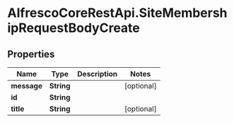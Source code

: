 # AlfrescoCoreRestApi.SiteMembershipRequestBodyCreate

## Properties
Name | Type | Description | Notes
------------ | ------------- | ------------- | -------------
**message** | **String** |  | [optional] 
**id** | **String** |  | 
**title** | **String** |  | [optional] 


